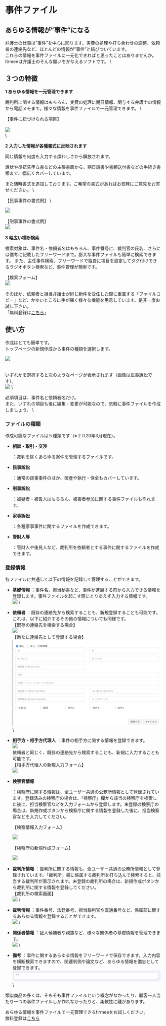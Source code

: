 # 事件ファイル

## あらゆる情報が”事件”になる

弁護士の仕事は”事件”を中心に回ります。実費の処理や打ち合わせの調整、依頼者の連絡先など、ほとんどの情報が”事件”と結びついています。\
これらの情報を事件ファイルに一元化できればと思ったことはありませんか。 firmeeは弁護士のそんな願いをかなえるソフトです。 \


## ３つの特徴

**1 あらゆる情報を一元管理できます**

裁判所に関する情報はもちろん、実費の処理に期日情報、関与する弁護士の情報から電話メモまで。様々な情報を事件ファイルで一元管理できます。 \


【事件に紐づけられる項目】\
\
&#x20;![](https://github.com/haruakio/firmee-doc/tree/97dfc1cdd4743c78a723ac002b8f11dc43296655/assets/%E6%96%B0%E8%A6%8F%E4%BD%9C%E6%88%90%E3%81%A6%E3%82%99%E3%81%8D%E3%82%8B%E9%A0%85%E7%9B%AE.png) \
&#x20;\


**2 入力した情報が各種書式に反映されます**

同じ情報を何度も入力する煩わしさから解放されます。

訴状や準抗告申立書などの主張書面から、期日請書や書類送付書などの手続き書類まで、幅広くカバーしています。

また随時書式を追加しております。ご希望の書式があればお気軽にご意見をお寄せください。 \


【民事事件の書式例】 \


![](https://github.com/haruakio/firmee-doc/tree/97dfc1cdd4743c78a723ac002b8f11dc43296655/assets/%E6%B0%91%E4%BA%8B%E6%9B%B8%E5%BC%8F%E4%BE%8B.png)

【刑事事件の書式例】 \
&#x20;![](https://github.com/haruakio/firmee-doc/tree/97dfc1cdd4743c78a723ac002b8f11dc43296655/assets/%E5%88%91%E4%BA%8B%E6%9B%B8%E5%BC%8F.png)

**3 幅広い横断検索**

検索対象は、事件名・依頼者名はもちろん、事件番号に、裁判官の氏名、さらには備考に記載したフリーワードまで。膨大な事件ファイルも簡単に検索できます。 また、主任事件検索、フリーワードで独自に項目を設定してタグ付けできるラジオボタン検索など、事件管理が簡単です。

【検索フォーム】 \
&#x20;![](https://github.com/haruakio/firmee-doc/tree/97dfc1cdd4743c78a723ac002b8f11dc43296655/assets/%E3%82%B9%E3%82%AF%E3%83%AA%E3%83%BC%E3%83%B3%E3%82%B7%E3%83%A7%E3%83%83%E3%83%88%202018-03-02%20%E5%8D%88%E5%BE%8C4.47.16.png)

そのほか、依頼者と担当弁護士が同じ新件を受任した際に重宝する「ファイルコピー」など、かゆいところに手が届く様々な機能を用意しています。是非一度お試し下さい。\
「無料登録は[こちら](https://www.firmee.com)」

## 使い方

作成はとても簡単です。\
トップページの新規作成から事件の種類を選択します。

![](https://github.com/haruakio/firmee-doc/tree/97dfc1cdd4743c78a723ac002b8f11dc43296655/assets/%E4%BA%8B%E4%BB%B6%E6%96%B0%E8%A6%8F%E4%BD%9C%E6%88%90.png)

\
&#x20;いずれかを選択すると次のようなページが表示されます（画像は民事訴訟です）。 \
&#x20;![](https://github.com/haruakio/firmee-doc/tree/97dfc1cdd4743c78a723ac002b8f11dc43296655/assets/%E6%96%B0%E8%A6%8F%E4%BD%9C%E6%88%90%E3%83%95%E3%82%A9%E3%83%BC%E3%83%A0.png) \


必須項目は、事件名と依頼者名だけ。\
また、いずれの項目も後に編集・変更が可能なので、気軽に事件ファイルを作成しましょう。 \


### ファイルの種類

作成可能なファイルは５種類です（※２０20年3月現在）。

*   **相談・取引・交渉**

    ：裁判を除くあらゆる案件を管理するファイルです。
*   **民事訴訟**

    ：通常の民事事件のほか、破産や執行・保全もカバーしています。
*   **刑事訴訟**

    ：被疑者・被告人はもちろん、被害者参加に関する事件ファイルも作れます。
*   **家事訴訟**

    ：各種家事事件に関するファイルを作成できます。
*   **管財人等**

    ：管財人や後見人など、裁判所を依頼者とする事件に関するファイルを作成できます。

### 登録情報

各ファイルに共通して以下の情報を記録して管理することができます。

* **基礎情報** ：事件名、担当秘書など、事件が進展する前から入力できる情報を登録します。事件ファイルを起こす際にとりあえず入力する情報です。\
  &#x20;![](https://github.com/haruakio/firmee-doc/tree/97dfc1cdd4743c78a723ac002b8f11dc43296655/assets/%E3%82%B9%E3%82%AF%E3%83%AA%E3%83%BC%E3%83%B3%E3%82%B7%E3%83%A7%E3%83%83%E3%83%88%202018-03-02%20%E5%8D%88%E5%BE%8C4.48.08.png) \

* **依頼者** ：既存の連絡先から検索することも、新規登録することも可能です。これは、以下に紹介するその他の情報についても同様です。 \
  &#x20;【既存の連絡先を検索する場合】\
  ![](https://github.com/haruakio/firmee-doc/tree/97dfc1cdd4743c78a723ac002b8f11dc43296655/assets/%E3%82%B9%E3%82%AF%E3%83%AA%E3%83%BC%E3%83%B3%E3%82%B7%E3%83%A7%E3%83%83%E3%83%88%202018-03-02%20%E5%8D%88%E5%BE%8C4.48.51.png) \
  &#x20;【新たに連絡先として登録する場合】\
  ![](<../.gitbook/assets/スクリーンショット 2018-03-01 午後2.57.36.png>) \

* **相手方・相手方代理人** ：事件の相手方に関する情報を登録できます。 \
  &#x20;![](https://github.com/haruakio/firmee-doc/tree/97dfc1cdd4743c78a723ac002b8f11dc43296655/assets/%E3%82%B9%E3%82%AF%E3%83%AA%E3%83%BC%E3%83%B3%E3%82%B7%E3%83%A7%E3%83%83%E3%83%88%202018-03-02%20%E5%8D%88%E5%BE%8C4.49.25.png) \
  &#x20;依頼者と同じく、既存の連絡先から検索することも、新規に入力することも可能です。 \
  &#x20;【相手方代理人の新規入力フォーム】 \
  &#x20;![](https://github.com/haruakio/firmee-doc/tree/97dfc1cdd4743c78a723ac002b8f11dc43296655/assets/%E3%82%B9%E3%82%AF%E3%83%AA%E3%83%BC%E3%83%B3%E3%82%B7%E3%83%A7%E3%83%83%E3%83%88%202018-03-02%20%E5%8D%88%E5%BE%8C4.49.53.png)
*   **検察官情報**

    ：検察庁に関する情報は、全ユーザー共通の公務所情報として登録されています。登録済みの検察庁の場合は、「検察庁」欄から該当の検察庁を検索した後に、担当検察官などを入力フォームから登録します。未登録の検察庁の場合は、新規作成ボタンから検察庁に関する情報を登録した後に、担当検察官などを入力してください。

    【検察情報入力フォーム】

    ![](https://github.com/haruakio/firmee-doc/tree/97dfc1cdd4743c78a723ac002b8f11dc43296655/assets/%E3%82%B9%E3%82%AF%E3%83%AA%E3%83%BC%E3%83%B3%E3%82%B7%E3%83%A7%E3%83%83%E3%83%88%202018-03-02%20%E5%8D%88%E5%BE%8C4.51.15.png)

    【検察庁の新規作成フォーム】

    ![](https://github.com/haruakio/firmee-doc/tree/97dfc1cdd4743c78a723ac002b8f11dc43296655/assets/%E3%82%B9%E3%82%AF%E3%83%AA%E3%83%BC%E3%83%B3%E3%82%B7%E3%83%A7%E3%83%83%E3%83%88%202018-03-02%20%E5%8D%88%E5%BE%8C4.52.17.png)
* **裁判所情報** ：裁判所に関する情報も、全ユーザー共通の公務所情報として登録されています。「裁判所」欄に係属する裁判所を打ち込んで検索すると、該当する裁判所が表示されます。未登録の裁判所の場合は、新規作成ボタンから裁判所に関する情報を登録してください。 \
  &#x20;【裁判所の検索画面】\
  ![](https://github.com/haruakio/firmee-doc/tree/97dfc1cdd4743c78a723ac002b8f11dc43296655/assets/%E3%82%B9%E3%82%AF%E3%83%AA%E3%83%BC%E3%83%B3%E3%82%B7%E3%83%A7%E3%83%83%E3%83%88%202018-03-02%20%E5%8D%88%E5%BE%8C4.54.17.png) \

* **裁判情報** ：事件番号、法廷番号、担当裁判官や直通番号など、係属部に関するあらゆる情報を登録することができます。 \
  &#x20;![](https://github.com/haruakio/firmee-doc/tree/97dfc1cdd4743c78a723ac002b8f11dc43296655/assets/%E3%82%B9%E3%82%AF%E3%83%AA%E3%83%BC%E3%83%B3%E3%82%B7%E3%83%A7%E3%83%83%E3%83%88%202018-03-02%20%E5%8D%88%E5%BE%8C4.55.50.png) \

* **関係者情報** ：証人候補者や親族など、様々な関係者の基礎情報を管理できます。 \
  &#x20;![](https://github.com/haruakio/firmee-doc/tree/97dfc1cdd4743c78a723ac002b8f11dc43296655/assets/%E3%82%B9%E3%82%AF%E3%83%AA%E3%83%BC%E3%83%B3%E3%82%B7%E3%83%A7%E3%83%83%E3%83%88%202018-03-02%20%E5%8D%88%E5%BE%8C4.56.21.png) \

* **備考** ：事件に関するあらゆる情報をフリーワードで保存できます。入力内容を横断検索できますので、関連判例や論文など、あらゆる情報を備忘として登録できます。 \
  &#x20;![](<../.gitbook/assets/スクリーンショット 2018-03-01 午後2.49.46.png>) \
  &#x20;\


類似商品の多くは、そもそも事件ファイルという概念がなかったり、顧客一人当たり一つの事件ファイルしか作れなかったりと、柔軟性に難があります。

あらゆる情報を事件ファイルで一元管理できるfirmeeをお試しください。\
無料登録は[こちら](https://www.firmee.com)
